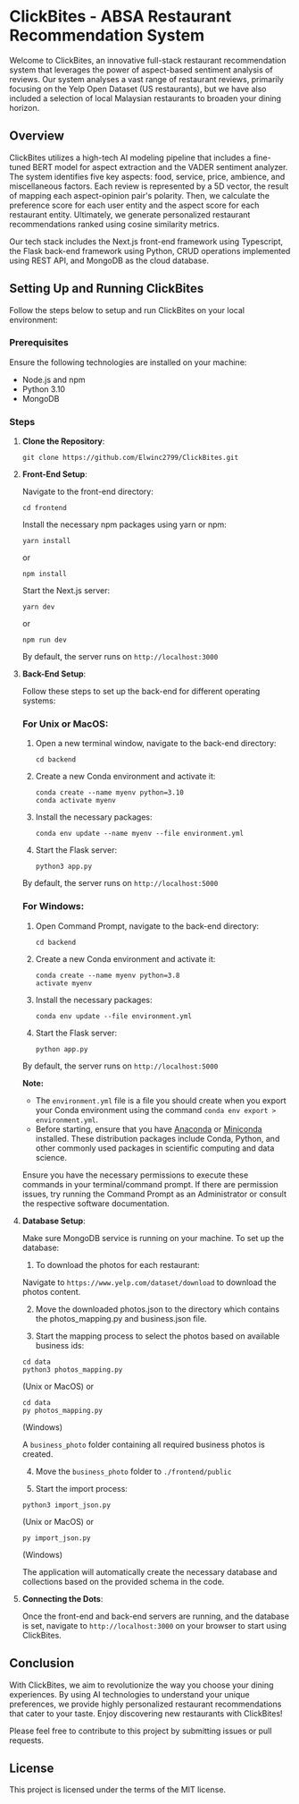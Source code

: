 # ClickBites - ABSA Restaurant Recommendation System

Welcome to ClickBites, an innovative full-stack restaurant recommendation system that leverages the power of aspect-based sentiment analysis of reviews. Our system analyses a vast range of restaurant reviews, primarily focusing on the Yelp Open Dataset (US restaurants), but we have also included a selection of local Malaysian restaurants to broaden your dining horizon.  

## Overview

ClickBites utilizes a high-tech AI modeling pipeline that includes a fine-tuned BERT model for aspect extraction and the VADER sentiment analyzer. The system identifies five key aspects: food, service, price, ambience, and miscellaneous factors. Each review is represented by a 5D vector, the result of mapping each aspect-opinion pair's polarity. Then, we calculate the preference score for each user entity and the aspect score for each restaurant entity. Ultimately, we generate personalized restaurant recommendations ranked using cosine similarity metrics.

Our tech stack includes the Next.js front-end framework using Typescript, the Flask back-end framework using Python, CRUD operations implemented using REST API, and MongoDB as the cloud database.

## Setting Up and Running ClickBites

Follow the steps below to setup and run ClickBites on your local environment:

### Prerequisites

Ensure the following technologies are installed on your machine:
- Node.js and npm
- Python 3.10
- MongoDB 

### Steps

1. **Clone the Repository**: 

   ```
   git clone https://github.com/Elwinc2799/ClickBites.git
   ```
   
2. **Front-End Setup**:

    Navigate to the front-end directory:

    ```
    cd frontend
    ```

    Install the necessary npm packages using yarn or npm:

    ```
    yarn install 
    ```
    or 
    ```
    npm install
    ```

    Start the Next.js server:

    ```
    yarn dev
    ```
    or 
    ```
    npm run dev
    ```

    By default, the server runs on `http://localhost:3000`

3. **Back-End Setup**:

    Follow these steps to set up the back-end for different operating systems:

    ### For Unix or MacOS:

    1. Open a new terminal window, navigate to the back-end directory:
        ```
        cd backend
        ```
    2. Create a new Conda environment and activate it:
        ```
        conda create --name myenv python=3.10
        conda activate myenv
        ```
    3. Install the necessary packages:
        ```
        conda env update --name myenv --file environment.yml
        ```
    4. Start the Flask server:
        ```
        python3 app.py
        ```
    By default, the server runs on `http://localhost:5000`

    ### For Windows:

    1. Open Command Prompt, navigate to the back-end directory:
        ```
        cd backend
        ```
    2. Create a new Conda environment and activate it:
        ```
        conda create --name myenv python=3.8
        activate myenv
        ```
    3. Install the necessary packages:
        ```
        conda env update --file environment.yml
        ```
    4. Start the Flask server:
        ```
        python app.py
        ```
    By default, the server runs on `http://localhost:5000`

    **Note:** 
    - The `environment.yml` file is a file you should create when you export your Conda environment using the command `conda env export > environment.yml`.
    - Before starting, ensure that you have [Anaconda](https://www.anaconda.com/products/distribution) or [Miniconda](https://docs.conda.io/en/latest/miniconda.html) installed. These distribution packages include Conda, Python, and other commonly used packages in scientific computing and data science.

    Ensure you have the necessary permissions to execute these commands in your terminal/command prompt. If there are permission issues, try running the Command Prompt as an Administrator or consult the respective software documentation.


4. **Database Setup**:

    Make sure MongoDB service is running on your machine. To set up the database:

    1. To download the photos for each restaurant:

    Navigate to `https://www.yelp.com/dataset/download` to download the photos content.

    2. Move the downloaded photos.json to the directory which contains the photos_mapping.py and business.json file. 

    3. Start the mapping process to select the photos based on available business ids:

    ```
    cd data
    python3 photos_mapping.py 
    ```
    (Unix or MacOS) or 
    ```
    cd data
    py photos_mapping.py
    ```
    (Windows)

    A `business_photo` folder containing all required business photos is created.

    4. Move the `business_photo` folder to `./frontend/public`

    5. Start the import process:

    ```
    python3 import_json.py
    ```
    (Unix or MacOS) or 
    ```
    py import_json.py
    ```
    (Windows)
    
    The application will automatically create the necessary database and collections based on the provided schema in the code.

5. **Connecting the Dots**:

    Once the front-end and back-end servers are running, and the database is set, navigate to `http://localhost:3000` on your browser to start using ClickBites.

## Conclusion

With ClickBites, we aim to revolutionize the way you choose your dining experiences. By using AI technologies to understand your unique preferences, we provide highly personalized restaurant recommendations that cater to your taste. Enjoy discovering new restaurants with ClickBites!

Please feel free to contribute to this project by submitting issues or pull requests.

## License

This project is licensed under the terms of the MIT license.
